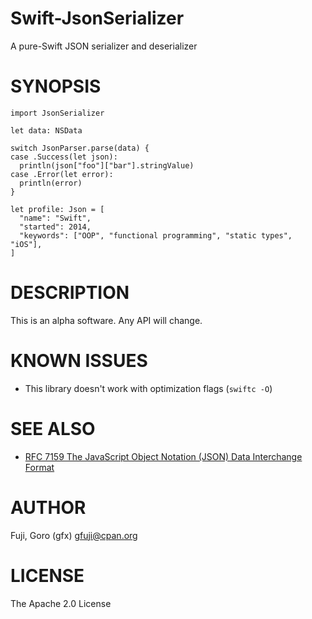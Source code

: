 # Swift-JsonSerializer

A pure-Swift JSON serializer and deserializer

# SYNOPSIS

```
import JsonSerializer

let data: NSData

switch JsonParser.parse(data) {
case .Success(let json):
  println(json["foo"]["bar"].stringValue)
case .Error(let error):
  println(error)
}

let profile: Json = [
  "name": "Swift",
  "started": 2014,
  "keywords": ["OOP", "functional programming", "static types", "iOS"],
]
```

# DESCRIPTION

This is an alpha software. Any API will change.

# KNOWN ISSUES

* This library doesn't work with optimization flags (`swiftc -O`)

# SEE ALSO

* [RFC 7159  The JavaScript Object Notation (JSON) Data Interchange Format](http://tools.ietf.org/html/rfc7159)

# AUTHOR

Fuji, Goro (gfx) gfuji@cpan.org

# LICENSE

The Apache 2.0 License

